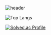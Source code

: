 ![header](https://capsule-render.vercel.app/api?type=rounded&color=auto&height=200&section=header&text=Chang%20Subin&fontSize=50)


![Top Langs](https://github-readme-stats.vercel.app/api/top-langs/?username=longrunBiin&hide=javascript,css,scss,html&layout=compact)

[![Solved.ac Profile](http://mazassumnida.wtf/api/v2/generate_badge?boj=sbn521)](https://solved.ac/sbn521/)

<!--
**longrunBiin/longrunBiin** is a ✨ _special_ ✨ repository because its `README.md` (this file) appears on your GitHub profile.

Here are some ideas to get you started:

- 🔭 I’m currently working on ...
- 🌱 I’m currently learning ...
- 👯 I’m looking to collaborate on ...
- 🤔 I’m looking for help with ...
- 💬 Ask me about ...
- 📫 How to reach me: ...
- 😄 Pronouns: ...
- ⚡ Fun fact: ...
-->
